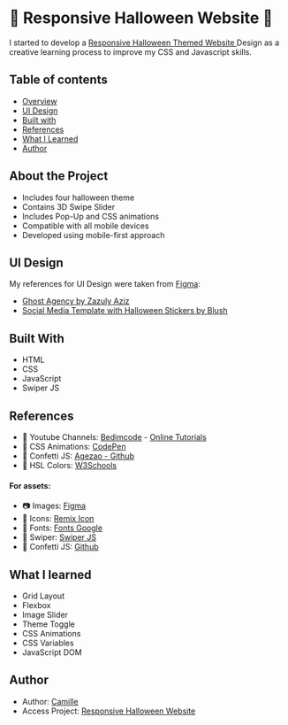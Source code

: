 ﻿# 🎃 Responsive Halloween Website 🎃
 I started to develop a <a href="https://camille846.github.io/Responsive-Halloween-Website/">Responsive Halloween Themed Website </a> Design as a creative learning process to improve my CSS and Javascript skills. 
 
 ## Table of contents

- [Overview](#about-the-project)
- [UI Design](#ui-design)
- [Built with](#built-with)
- [References](#references)
- [What I Learned](#what-i-learned)
- [Author](#author)

## About the Project

* Includes four halloween theme
* Contains 3D Swipe Slider
* Includes Pop-Up and CSS animations
* Compatible with all mobile devices
* Developed using mobile-first approach

## UI Design
My references for UI Design were taken from <a href="figma.com">Figma</a>:
* <a href="https://www.figma.com/community/file/898410101241932232/Ghost-Agency---Ghost-Illustration-Kit">Ghost Agency by Zazuly Aziz</a>
* <a href="https://www.figma.com/community/file/1024390838543144668/Social-Media-Template-with-Halloween-Stickers">Social Media Template with Halloween Stickers by Blush</a>

## Built With
* HTML
* CSS
* JavaScript
* Swiper JS

## References
* 🔗 Youtube Channels: <a href="https://www.youtube.com/c/Bedimcode">Bedimcode</a> - <a href="https://www.youtube.com/c/OnlineTutorials4Designers">Online Tutorials</a>
* 🔗 CSS Animations:  <a href="https://codepen.io">CodePen</a> 
* 🔗 Confetti JS: <a href="https://github.com/Agezao/confetti-js">Agezao - Github</a>
* 🌈 HSL Colors: <a href="https://www.w3schools.com/colors/colors_hsl.asp">W3Schools</a>


<h4>For assets:</h4>

* 📷 Images:  <a href="https://www.figma.com/community/file/1033043771316113647/Free-Halloween-3d-illustrations">Figma</a>
* 📁 Icons: <a href="https://remixicon.com/">Remix Icon</a> 
* 📁 Fonts: <a href="https://fonts.google.com/">Fonts Google</a>
* 📁 Swiper: <a href="https://swiperjs.com/">Swiper JS</a>
* 📁 Confetti JS: <a href="https://github.com/Agezao/confetti-js">Github</a>

## What I learned
* Grid Layout
* Flexbox
* Image Slider
* Theme Toggle
* CSS Animations
* CSS Variables
* JavaScript DOM

## Author
- Author: [Camille](https://github.com/Camille846)
- Access Project: [Responsive Halloween Website](https://camille846.github.io/Responsive-Halloween-Website)





